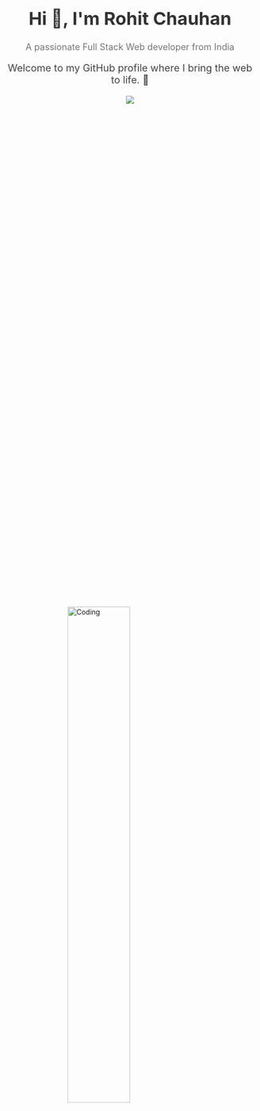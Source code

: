 <h1 align="center" style="font-size: 36px; color: #333;">Hi 👋, I'm Rohit Chauhan</h1>
<p align="center" style="font-size: 18px; color: #777;">A passionate Full Stack Web developer from India</p>
<!-- Add a brief introduction with some style -->
<p align="center" style="font-size: 20px; color: #444; margin-top: 20px;">
  Welcome to my GitHub profile where I bring the web to life. 🚀
</p>

<p align="center" color:"red">
     <a href="https://github.com/DenverCoder1/readme-typing-svg">
  <img src="https://readme-typing-svg.demolab.com/?lines=Hello, I'm Rohit Chauhan 🏽; Crafting digital dreams one code at a time ✨; Building tomorrow's web today 🌐; Exploring the uncharted territories of technology 🚀&font=Fira%20Code&center=true&width=640&height=45&color=#37bcf7&vCenter=true&size=22&pause=1000">
</a>
</p>

<div style="display: flex; justify-content: center; align-items: center; height: 100vh;">
  <img src="https://cdn.dribbble.com/users/5690231/screenshots/16191500/media/4fbd0ec22f13a3521bb37cc5fe8b1cb3.gif" 
       alt="Coding" 
       width="50%" 
       height="50%" 
       style="z-index: -1;">
</div>




<!-- Highlight your learning journey -->
<h3>🌱 Currently Learning:</h3>
<p>I'm currently diving deep into the world of <strong>Node.js</strong>.</p>

<!-- Showcase your projects with a call-to-action -->
<h3>🚀 Check Out My Projects:</h3>
<p>
  <a href="https://rohit2216.github.io/"><strong>Portfolio</strong></a> - Explore my collection of projects that showcase my skills.
</p>

<!-- Offer to help with your expertise -->
<h3>💬 Ask Me About:</h3>
<p>Feel free to reach out if you have questions about <strong>HTML, CSS, JavaScript, MongoDB, Node.js, or Express</strong>.</p>

<!-- Provide contact information -->
<h3>📫 How to Reach Me:</h3>
<p>You can contact me at <strong>chauhanrohit716@gmail.com</strong>.</p>

<!-- Share your resume -->
<h3>📄 My Resume:</h3>
<p>Take a look at my <a href="https://drive.google.com/uc?export=download&id=13NOplGRKospEeCsnxJYPL8iGWhwKR5h8"><strong>Resume</strong></a> to learn more about my experiences.</p>

<!-- Add a fun fact to create engagement -->
<h3>⚡ Fun Fact:</h3>
<p>Did you know? The first computer "bug" was an actual real-life bug. 🐛</p>


# 💫 About Me

Hello! I'm **Rohit Chauhan** from Bahadurgarh, District Jhajjar, Haryana. In 2021, I proudly earned my BSc in Computer Science. As a passionate full-stack web developer, I command skills in **HTML, CSS, JavaScript, Node.js, MongoDB, and Express**.

With this rich blend of education and hands-on expertise, I've forged a robust foundation for constructing all-encompassing web applications that seamlessly unite front-end aesthetics with back-end functionality.

Let's embark on a journey to shape the digital world together. 🚀


## 🌐 Socials:
[![Instagram](https://img.shields.io/badge/Instagram-%23E4405F.svg?logo=Instagram&logoColor=white)](https://instagram.com/mr.__rohit__chauhan) [![LinkedIn](https://img.shields.io/badge/LinkedIn-%230077B5.svg?logo=linkedin&logoColor=white)](https://linkedin.com/in/rohit71) [![Twitter](https://img.shields.io/badge/Twitter-%231DA1F2.svg?logo=Twitter&logoColor=white)](https://twitter.com/Rohitch70137275) 

<p align="left"> <a href="https://twitter.com/rohitch70137275" target="blank"><img src="https://img.shields.io/twitter/follow/rohitch70137275?logo=twitter&style=for-the-badge" alt="rohitch70137275" /></a> </p>

# 💻 Tech Stack:
![C](https://img.shields.io/badge/c-%2300599C.svg?style=for-the-badge&logo=c&logoColor=white) ![CSS3](https://img.shields.io/badge/css3-%231572B6.svg?style=for-the-badge&logo=css3&logoColor=white) ![HTML5](https://img.shields.io/badge/html5-%23E34F26.svg?style=for-the-badge&logo=html5&logoColor=white) ![JavaScript](https://img.shields.io/badge/javascript-%23323330.svg?style=for-the-badge&logo=javascript&logoColor=%23F7DF1E) ![Python](https://img.shields.io/badge/python-3670A0?style=for-the-badge&logo=python&logoColor=ffdd54) ![TypeScript](https://img.shields.io/badge/typescript-%23007ACC.svg?style=for-the-badge&logo=typescript&logoColor=white) ![Netlify](https://img.shields.io/badge/netlify-%23000000.svg?style=for-the-badge&logo=netlify&logoColor=#00C7B7) ![NodeJS](https://img.shields.io/badge/node.js-6DA55F?style=for-the-badge&logo=node.js&logoColor=white) ![NPM](https://img.shields.io/badge/NPM-%23000000.svg?style=for-the-badge&logo=npm&logoColor=white) ![Socket.io](https://img.shields.io/badge/Socket.io-black?style=for-the-badge&logo=socket.io&badgeColor=010101) ![MongoDB](https://img.shields.io/badge/MongoDB-%234ea94b.svg?style=for-the-badge&logo=mongodb&logoColor=white) ![MySQL](https://img.shields.io/badge/mysql-%2300f.svg?style=for-the-badge&logo=mysql&logoColor=white) 	![Figma](https://img.shields.io/badge/figma-%23F24E1E.svg?style=for-the-badge&logo=figma&logoColor=white) ![Canva](https://img.shields.io/badge/Canva-%2300C4CC.svg?style=for-the-badge&logo=Canva&logoColor=white) ![Notion](https://img.shields.io/badge/Notion-%23000000.svg?style=for-the-badge&logo=notion&logoColor=white) [![Portfolio](https://img.shields.io/badge/Portfolio-%23000000.svg?style=for-the-badge&logo=firefox&logoColor=#FF7139)](https://rohit2216.github.io/) ![Postman](https://img.shields.io/badge/Postman-FF6C37?style=for-the-badge&logo=postman&logoColor=white) ![Django](https://img.shields.io/badge/django-%23092E20.svg?style=for-the-badge&logo=django&logoColor=white) ![React Native](https://img.shields.io/badge/react_native-%2320232a.svg?style=for-the-badge&logo=react&logoColor=%2361DAFB) ![SQLite](https://img.shields.io/badge/sqlite-%2307405e.svg?style=for-the-badge&logo=sqlite&logoColor=white)
# 📊 GitHub Stats:
![](https://github-readme-stats.vercel.app/api?username=Rohit2216&theme=dark&hide_border=false&include_all_commits=true&count_private=true)<br/>
![](https://github-readme-streak-stats.herokuapp.com/?user=Rohit2216&theme=dark&hide_border=false)<br/>
![](https://github-readme-stats.vercel.app/api/top-langs/?username=Rohit2216&theme=dark&hide_border=false&include_all_commits=true&count_private=true&layout=compact)
![](https://github-readme-activity-graph.cyclic.app/graph?username=rohit2216&count_private=true&theme=react-dark&hide_border=true)


### 🔝 Top Contributed Repo
![](https://github-contributor-stats.vercel.app/api?username=Rohit2216&limit=5&theme=dark&combine_all_yearly_contributions=true)


### 🏆 Trophies
<p align="left"> <a href="https://github.com/ryo-ma/github-profile-trophy"><img src="https://github-profile-trophy.vercel.app/?username=rohit2216" alt="rohit2216" /></a> </p>


### ✍️ Random Dev Quote
![](https://quotes-github-readme.vercel.app/api?type=horizontal&theme=radical)

---

### 😂 Random Dev Meme
<img src='https://randommeme-five.vercel.app/' style="height: 400px;"/>


<p align="left"> <img src="https://komarev.com/ghpvc/?username=rohit2216&label=Profile%20views&color=0e75b6&style=flat" alt="rohit2216" /> </p>

<!-- Proudly created with GPRM ( https://gprm.itsvg.in ) -->
